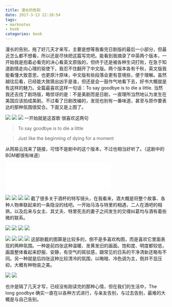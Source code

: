```yaml
---
title: 漫长的告别
date: 2017-3-13 22:10:54
tags: 
- marknotes
- book
categories: book
---
```

漫长的告别，拖了好几天才来写，主要是想等我看完日剧版的最后一小部分，但最近怎么都不想看，所以还是尽快把这篇写完吧。能看到我摘录了中英两个版本，一开始我是抱着必看完的决心看英文原版的，但终于还是被各种生词打败，在急于知道剧情走向心理的驱使下，我忍不住翻开了中文版。两个版本各有千秋，英文版我能看懂大致意思，也更原汁原味，中文版有些段落会更有意境些，便于理解。虽然越往后看，已经能大致猜出凶手是谁，但还是会一鼓作气地看下去，好书大概就是有这样的魅力。全篇最喜欢这样一句话：To say goodbye is to die a little. 当然我还去找了剧场版，略惊讶的是：不是美剧而是日剧，一直理所当然地认为发生在美国应该拍成美剧。不过看了日剧改编的，发现也别有一番味道，甚至与原作要表达的那种氛围很契合。下面又是上图了。

![](http://p1.bqimg.com/567571/286ea15f2b993d2c.jpg)
![](http://p1.bqimg.com/567571/81eb6e08357db53b.jpg)
![](http://p1.bpimg.com/567571/cffb373cbcfec31c.jpg)
一开始就是这首歌 很喜欢这两句
> To say goodbye is to die a little 

> Just like the beginning of dying for a moment

从网易云找来了链接，可惜不是剧中的这个版本，不过也相当好听了。（这剧中的BGM都很有味道） 
<iframe frameborder="no" border="0" marginwidth="0" marginheight="0" width=330 height=86 src="//music.163.com/outchain/player?type=2&id=37820263&auto=1&height=66"></iframe>


![](http://p1.bpimg.com/567571/5893dd3b6b4f54ab.jpg)
![](http://p1.bpimg.com/567571/cec19e38052b0761.jpg)
![](http://p1.bpimg.com/567571/a87e70909b20faad.jpg)
![](http://i1.piimg.com/567571/d653348d621e3682.jpg)
截了很多关于酒杯的特写镜头，在我看来，酒大概是将整个故事、各种人物串联起来的一条隐没的线吧。一开始马洛与特里的相遇，二人在酒吧的相熟，以及后来与女主、其丈夫、特里死去的妻子之间发生的交缠纠葛均与酒有着些微的联系。

![](http://p1.bpimg.com/567571/e6cae91964f85e32.jpg)
![](http://p1.bqimg.com/567571/6311cb6c5f2be390.jpg)
![](http://p1.bqimg.com/567571/5ce82822247ff45c.jpg)
![](http://p1.bpimg.com/567571/ec735a2dcbbb9c20.jpg)

![](http://i1.piimg.com/567571/c8ae4da4852fc520.jpg)
![](http://p1.bqimg.com/567571/cd80fba3fa392c4b.jpg)
![](http://i1.piimg.com/567571/db957173dc59c8f4.jpg)
![](http://p1.bpimg.com/567571/0c3653547b8e86f8.jpg)
这部剧截的图算是比较多的，倒不是多喜欢构图，而是喜欢它里面表现的两种氛围。一种是前四张这种温暖、发黄发旧的画面。饱和度、明度都较低，画面整体看起来舒服、安静，有空气的斑驳感，跟常见的日系的干净清新还略有不同。另一种就是后四张这种比较清冷的氛围，以晦暗、冷色调为主，倒并不显压抑，大概有种物哀之美。

![](http://i1.piimg.com/567571/200af136fa4ab2ba.jpg)
![](http://p1.bqimg.com/567571/3817b8682c006eb0.jpg)

也许是隔了几天才写，已经没有刚读完的那种心情，但在我们的生活中，The long goodbye 确实一直在以各种方式进行，与亲友告别，与过去告别，最难的大概是与自己告别。

